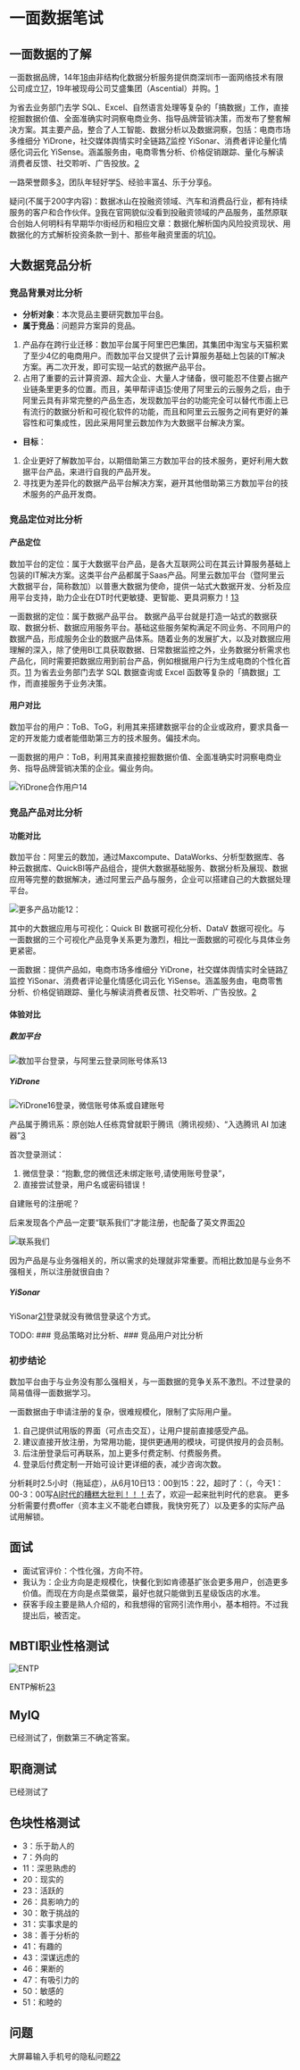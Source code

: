 # 一面数据笔试

## 一面数据的了解

一面数据品牌，14年[18]由非结构化数据分析服务提供商深圳市一面网络技术有限公司成立[17]，19年被现母公司艾盛集团（Ascential）并购。[1]

为省去业务部门去学 SQL、Excel、自然语言处理等复杂的「搞数据」工作，直接挖掘数据价值、全面准确实时洞察电商业务、指导品牌营销决策，而发布了整套解决方案。其主要产品，整合了人工智能、数据分析以及数据洞察，包括：电商市场多维细分 YiDrone，社交媒体舆情实时全链路[7]监控 YiSonar、消费者评论量化情感化词云化 YiSense。涵盖服务由，电商零售分析、价格促销跟踪、量化与解读消费者反馈、社交聆听、广告投放。[2]

一路荣誉颇多[3]，团队年轻好学[5]、经验丰富[4]、乐于分享[6]。

疑问(不属于200字内容)：数据冰山在投融资领域、汽车和消费品行业，都有持续服务的客户和合作伙伴。[9]我在官网貌似没看到投融资领域的产品服务，虽然原联合创始人何明科​有早期华尔街经历和相应文章：数据化解析国内风险投资现状、用数据化的方式解析投资条款一到十、那些年融资里面的坑[10]。

## 大数据竞品分析

### 竞品背景对比分析

- **分析对象**：本次竞品主要研究数加平台[8]。
- **属于竞品**：问题异方案异的竞品。

1. 产品存在跨行业迁移：数加平台属于阿里巴巴集团，其集团中淘宝与天猫积累了至少4亿的电商用户。而数加平台又提供了云计算服务基础上包装的IT解决方案。再二次开发，即可实现一站式的数据产品平台。
2. 占用了重要的云计算资源、超大企业、大量人才储备，很可能忍不住要占据产业链条里更多的位置。而且，美甲帮评语[15]:使用了阿里云的云服务之后，由于阿里云具有非常完整的产品生态，发现数加平台的功能完全可以替代市面上已有流行的数据分析和可视化软件的功能，而且和阿里云云服务之间有更好的兼容性和可集成性，因此采用阿里云数加作为大数据平台解决方案。

- **目标**：

1. 企业更好了解数加平台，以期借助第三方数加平台的技术服务，更好利用大数据平台产品，来进行自我的产品开发。
2. 寻找更为差异化的数据产品平台解决方案，避开其他借助第三方数加平台的技术服务的产品开发商。

### 竞品定位对比分析

#### 产品定位

数加平台的定位：属于大数据平台产品，是各大互联网公司在其云计算服务基础上包装的IT解决方案。这类平台产品都属于Saas产品。阿里云数加平台（暨阿里云大数据平台，简称数加）以普惠大数据为使命，提供一站式大数据开发、分析及应用平台支持，助力企业在DT时代更敏捷、更智能、更具洞察力！[13]

一面数据的定位：属于数据产品平台。 数据产品平台就是打造一站式的数据获取、数据分析、数据应用服务平台。基础这些服务架构满足不同业务、不同用户的数据产品，形成服务企业的数据产品体系。随着业务的发展扩大，以及对数据应用理解的深入，除了使用BI工具获取数据、日常数据监控之外，业务数据分析需求也产品化，同时需要把数据应用到前台产品，例如根据用户行为生成电商的个性化首页。[11] 为省去业务部门去学 SQL 数据查询或 Excel 函数等复杂的「搞数据」工作，而直接服务于业务决策。

#### 用户对比

数加平台的用户：ToB、ToG，利用其来搭建数据平台的企业或政府，要求具备一定的开发能力或者能借助第三方的技术服务。偏技术向。

一面数据的用户：ToB，利用其来直接挖掘数据价值、全面准确实时洞察电商业务、指导品牌营销决策的企业。偏业务向。

![YiDrone合作用户[14]](../img/YiDrone_users.png)

### 竞品产品对比分析

#### 功能对比

数加平台：阿里云的数加，通过Maxcompute、DataWorks、分析型数据库、各种云数据库、QuickBI等产品组合，提供大数据基础服务、数据分析及展现、数据应用等完整的数据解决，通过阿里云产品与服务，企业可以搭建自己的大数据处理平台。

![更多产品功能[12]：](../img/dataplus_products.png)

其中的大数据应用与可视化：Quick BI 数据可视化分析、DataV 数据可视化。与一面数据的三个可视化产品竞争关系更为激烈，相比一面数据的可视化与具体业务更紧密。

一面数据：提供产品如，电商市场多维细分 YiDrone，社交媒体舆情实时全链路[7]监控 YiSonar、消费者评论量化情感化词云化 YiSense。涵盖服务由，电商零售分析、价格促销跟踪、量化与解读消费者反馈、社交聆听、广告投放。[2]

#### 体验对比

##### 数加平台

![数加平台登录，与阿里云登录同账号体系[13]](../img/dataplus_experience_report1.png)

##### YiDrone

![YiDrone[16]登录，微信账号体系或自建账号](../img/yidrone_login.png)

产品属于腾讯系：原创始人任栋霓曾就职于腾讯（腾讯视频）、“入选腾讯 AI 加速器”[3]

首次登录测试：

1. 微信登录：“抱歉,您的微信还未绑定账号,请使用账号登录”，
2. 直接尝试登录，用户名或密码错误！

自建账号的注册呢？

后来发现各个产品一定要“联系我们”才能注册，也配备了英文界面[20]

![联系我们](../img/yimian_product_contact.png)

因为产品是与业务强相关的，所以需求的处理就非常重要。而相比数加是与业务不强相关，所以注册就很自由？

##### YiSonar

YiSonar[21]登录就没有微信登录这个方式。

TODO: ### 竞品策略对比分析、### 竞品用户对比分析

### 初步结论

数加平台由于与业务没有那么强相关，与一面数据的竞争关系不激烈。不过登录的简易值得一面数据学习。

一面数据由于申请注册的复杂，很难规模化，限制了实际用户量。

1. 自己提供试用版的界面（可点击交互），让用户提前直接感受产品。
1. 建议直接开放注册，为常用功能，提供更通用的模块，可提供按月的会员制。
1. 后注册登录后可再联系，加上更多付费定制、付费服务费。
1. 登录后付费定制一开始可设计更详细的表，减少咨询次数。

分析耗时2.5小时（拖延症），从6月10日13：00到15：22，超时了：（，今天1：00-3：00写[AI时代的糟糕大批判！！！](https://stevenjokess.github.io/2bPM/AI_pipan.html)去了，欢迎一起来批判时代的悲哀。  更多分析需要付费offer（资本主义不能老白嫖我，我快穷死了）以及更多的实际产品试用解锁。

## 面试

- 面试官评价：个性化强，方向不符。
- 我认为：企业方向是走规模化，快餐化到如肯德基扩张会更多用户，创造更多价值。而现在方向是点菜做菜，最好也就只能做到五星级饭店的水准。
- 获客手段主要是熟人介绍的，和我想得的官网引流作用小，基本相符。不过我提出后，被否定。

## MBTI职业性格测试

![ENTP](../img/MBTI.jpg)

ENTP解析[23]

## MyIQ

已经测试了，倒数第三不确定答案。

## 职商测试

已经测试了

## 色块性格测试

- 3：乐于助人的
- 7：外向的
- 11：深思熟虑的
- 20：现实的
- 23：活跃的
- 26：具影响力的
- 30：敢于挑战的
- 31：实事求是的
- 38：善于分析的
- 41：有趣的
- 43：深谋远虑的
- 46：果断的
- 47：有吸引力的
- 50：敏感的
- 51：和睦的

## 问题

大屏幕输入手机号的隐私问题[22]


[1]: https://www.tianyancha.com/brand/bc35914058
[2]: https://www.yimian.com.cn/
[3]: https://www.yimian.com.cn/milestone
[4]: https://www.yimian.com.cn/team
[5]: https://www.yimian.com.cn/interns
[6]: https://www.zhihu.com/question/52452962/answer/533434939
[7]: https://www.zhipin.com/gongsi/f65f39d2ac43563603d83No~.html
[8]: https://zhuanlan.zhihu.com/p/20940881
[9]: https://www.afenxi.com/25620.html
[10]: https://www.zhihu.com/people/he-ming-ke/posts/included?page=1
[11]: https://ask.hellobi.com/blog/baichuan/11254
[12]: https://www.aliyun.com/product/list?spm=a2c0j.14066233.J_1329129980.1.593b22243aEvOR
[13]: http://docs-aliyun.cn-hangzhou.oss.aliyun-inc.com/pdf/shujia-platform-brief-cn-zh-2016-05-20.pdf
[14]: https://www.36dianping.com/space/4458700002#case
[15]: https://help.aliyun.com/document_detail/157212.html
[16]: https://yidrone.yimian.com.cn/login?redirectedFrom=%2F
[17]: https://www.qcc.com/cassets/bd6b502c0dd6475f07f68bc73a1877ad
[18]: https://www.zimiclub.com/icp/detail/aWRfMjE3MTkwOQ--
[19]: https://www.qcc.com/product/11bb35e1-8701-466b-bba5-7c35005d4e37.html
[20]: https://www.yimian.com.cn/contact?subject=YiDrone
[21]: https://yisonar.yimian.com.cn/login?redirectedFrom=%2F
[22]: https://www.linkedin.com/feed/update/urn:li:activity:6546287280145911809/
[23]: https://zhuanlan.zhihu.com/p/25347086
